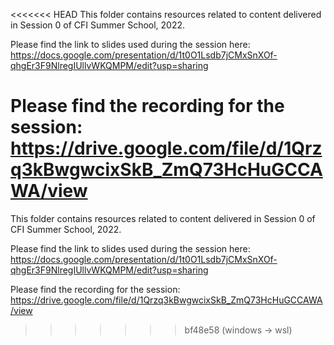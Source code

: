<<<<<<< HEAD
This folder contains resources related to content delivered in Session 0 of CFI Summer School, 2022. 

Please find the link to slides used during the session here: https://docs.google.com/presentation/d/1t0O1Lsdb7jCMxSnXOf-qhgEr3F9NlregIUllvWKQMPM/edit?usp=sharing

Please find the recording for the session: https://drive.google.com/file/d/1Qrzq3kBwgwcixSkB_ZmQ73HcHuGCCAWA/view
=======
This folder contains resources related to content delivered in Session 0 of CFI Summer School, 2022. 

Please find the link to slides used during the session here: https://docs.google.com/presentation/d/1t0O1Lsdb7jCMxSnXOf-qhgEr3F9NlregIUllvWKQMPM/edit?usp=sharing

Please find the recording for the session: https://drive.google.com/file/d/1Qrzq3kBwgwcixSkB_ZmQ73HcHuGCCAWA/view
>>>>>>> bf48e58 (windows -> wsl)
